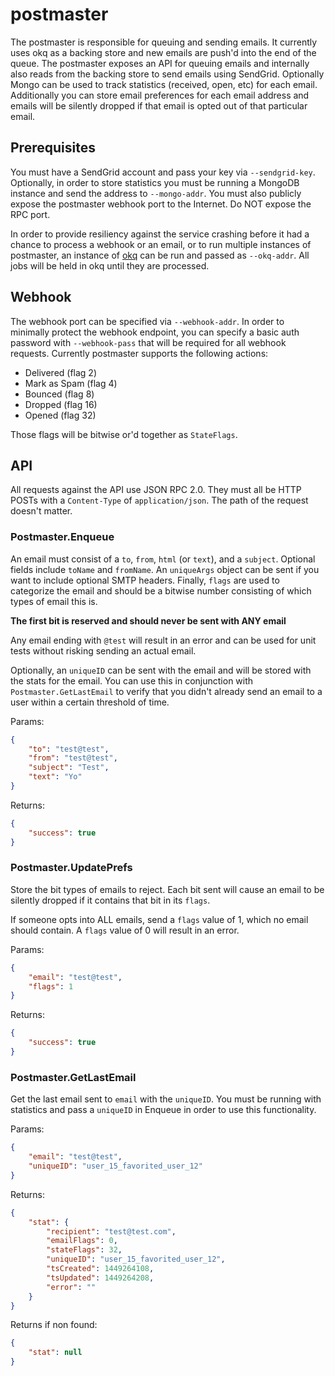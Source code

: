 # postmaster

The postmaster is responsible for queuing and sending emails. It currently uses
okq as a backing store and new emails are push'd into the end of the queue.
The postmaster exposes an API for queuing emails and internally also reads from
the backing store to send emails using SendGrid. Optionally Mongo can be used
to track statistics (received, open, etc) for each email. Additionally you can
store email preferences for each email address and emails will be silently
dropped if that email is opted out of that particular email.

## Prerequisites

You must have a SendGrid account and pass your key via `--sendgrid-key`.
Optionally, in order to store statistics you must be running a MongoDB instance
and send the address to `--mongo-addr`. You must also publicly expose the
postmaster webhook port to the Internet. Do NOT expose the RPC port.

In order to provide resiliency against the service crashing before it had a
chance to process a webhook or an email, or to run multiple instances of
postmaster, an instance of [okq](https://github.com/mc0/okq) can be run and
passed as `--okq-addr`. All jobs will be held in okq until they are processed.

## Webhook

The webhook port can be specified via `--webhook-addr`. In
order to minimally protect the webhook endpoint, you can specify a basic auth
password with `--webhook-pass` that will be required for all webhook requests.
Currently postmaster supports the following actions:

* Delivered (flag 2)
* Mark as Spam (flag 4)
* Bounced (flag 8)
* Dropped (flag 16)
* Opened (flag 32)

Those flags will be bitwise or'd together as `StateFlags`.

## API

All requests against the API use JSON RPC 2.0. They must all be HTTP POSTs with
a `Content-Type` of `application/json`. The path of the request doesn't matter.

### Postmaster.Enqueue

An email must consist of a `to`, `from`, `html` (or `text`), and a `subject`.
Optional fields include `toName` and `fromName`. An `uniqueArgs` object can be
sent if you want to include optional SMTP headers. Finally, `flags` are used
to categorize the email and should be a bitwise number consisting of which
types of email this is.

**The first bit is reserved and should never be sent with ANY email**

Any email ending with `@test` will result in an error and can be used for unit
tests without risking sending an actual email.

Optionally, an `uniqueID` can be sent with the email and will be stored with the
stats for the email. You can use this in conjunction with
`Postmaster.GetLastEmail` to verify that you didn't already send an email to a
user within a certain threshold of time.

Params:
```json
{
    "to": "test@test",
    "from": "test@test",
    "subject": "Test",
    "text": "Yo"
}
```

Returns:
```json
{
    "success": true
}
```

### Postmaster.UpdatePrefs

Store the bit types of emails to reject. Each bit sent will cause an email to
be silently dropped if it contains that bit in its `flags`.

If someone opts into ALL emails, send a `flags` value of 1, which no email
should contain. A `flags` value of 0 will result in an error.

Params:
```json
{
    "email": "test@test",
    "flags": 1
}
```

Returns:
```json
{
    "success": true
}
```

### Postmaster.GetLastEmail

Get the last email sent to `email` with the `uniqueID`. You must be running with
statistics and pass a `uniqueID` in Enqueue in order to use this functionality.

Params:
```json
{
    "email": "test@test",
    "uniqueID": "user_15_favorited_user_12"
}
```

Returns:
```json
{
    "stat": {
        "recipient": "test@test.com",
        "emailFlags": 0,
        "stateFlags": 32,
        "uniqueID": "user_15_favorited_user_12",
        "tsCreated": 1449264108,
        "tsUpdated": 1449264208,
        "error": ""
    }
}
```

Returns if non found:
```json
{
    "stat": null
}
```

